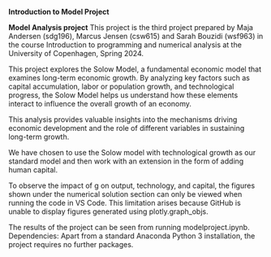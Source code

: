**Introduction to Model Project** 

**Model Analysis project**
This project is the third project prepared by Maja Andersen (sdg196), Marcus Jensen (csw615) and Sarah Bouzidi (wsf963) in the course Introduction to programming and numerical analysis at the University of Copenhagen, Spring 2024.

This project explores the Solow Model, a fundamental economic model that examines long-term economic growth. By analyzing key factors such as capital accumulation, labor or population growth, and technological progress, the Solow Model helps us understand how these elements interact to influence the overall growth of an economy. 

This analysis provides valuable insights into the mechanisms driving economic development and the role of different variables in sustaining long-term growth.

We have chosen to use the Solow model with technological growth as our standard model and then work with an extension in the form of adding human capital.

To observe the impact of g on output, technology, and capital, the figures shown under the numerical solution section can only be viewed when running the code in VS Code. This limitation arises because GitHub is unable to display figures generated using plotly.graph_objs.

The results of the project can be seen from running modelproject.ipynb.
Dependencies: Apart from a standard Anaconda Python 3 installation, the project requires no further packages.